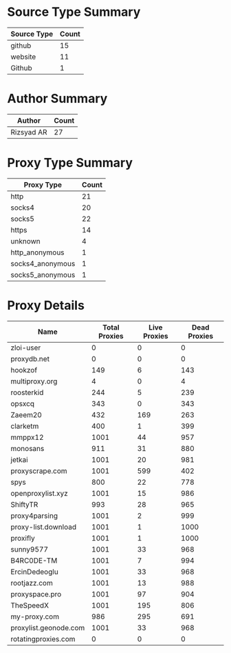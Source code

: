 # Source Type Summary

| Source Type | Count |
|-------------|-------|
| github | 15 |
| website | 11 |
| Github | 1 |


# Author Summary

| Author | Count |
|--------|-------|
| Rizsyad AR | 27 |


# Proxy Type Summary

| Proxy Type | Count |
|------------|-------|
| http | 21 |
| socks4 | 20 |
| socks5 | 22 |
| https | 14 |
| unknown | 4 |
| http_anonymous | 1 |
| socks4_anonymous | 1 |
| socks5_anonymous | 1 |


# Proxy Details

| Name | Total Proxies | Live Proxies | Dead Proxies |
|------|---------------|--------------|---------------|
| zloi-user | 0 | 0 | 0 |
| proxydb.net | 0 | 0 | 0 |
| hookzof | 149 | 6 | 143 |
| multiproxy.org | 4 | 0 | 4 |
| roosterkid | 244 | 5 | 239 |
| opsxcq | 343 | 0 | 343 |
| Zaeem20 | 432 | 169 | 263 |
| clarketm | 400 | 1 | 399 |
| mmppx12 | 1001 | 44 | 957 |
| monosans | 911 | 31 | 880 |
| jetkai | 1001 | 20 | 981 |
| proxyscrape.com | 1001 | 599 | 402 |
| spys | 800 | 22 | 778 |
| openproxylist.xyz | 1001 | 15 | 986 |
| ShiftyTR | 993 | 28 | 965 |
| proxy4parsing | 1001 | 2 | 999 |
| proxy-list.download | 1001 | 1 | 1000 |
| proxifly | 1001 | 1 | 1000 |
| sunny9577 | 1001 | 33 | 968 |
| B4RC0DE-TM | 1001 | 7 | 994 |
| ErcinDedeoglu | 1001 | 33 | 968 |
| rootjazz.com | 1001 | 13 | 988 |
| proxyspace.pro | 1001 | 97 | 904 |
| TheSpeedX | 1001 | 195 | 806 |
| my-proxy.com | 986 | 295 | 691 |
| proxylist.geonode.com | 1001 | 33 | 968 |
| rotatingproxies.com | 0 | 0 | 0 |
